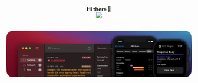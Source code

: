 <div align="center"><strong>Hi there 👋</strong></div>

<div align="center" >
    <img src="https://komarev.com/ghpvc/?username=bahmanworld">
</div>

<br/>

![banner](https://github.com/bahmanworld/bahmanworld/blob/main/banner.png)

